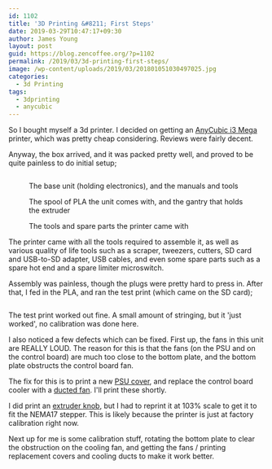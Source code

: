 ```yaml
---
id: 1102
title: '3D Printing &#8211; First Steps'
date: 2019-03-29T10:47:17+09:30
author: James Young
layout: post
guid: https://blog.zencoffee.org/?p=1102
permalink: /2019/03/3d-printing-first-steps/
image: /wp-content/uploads/2019/03/201801051030497025.jpg
categories:
  - 3d Printing
tags:
  - 3dprinting
  - anycubic
---
```

So I bought myself a 3d printer. I decided on getting an [AnyCubic i3 Mega](http://www.anycubic3d.com/products/show/1048.html) printer, which was pretty cheap considering. Reviews were fairly decent.

Anyway, the box arrived, and it was packed pretty well, and proved to be quite painless to do initial setup;<figure class="wp-block-image">

<img src="https://i0.wp.com/blog.zencoffee.org/wp-content/uploads/2019/03/box_base_and_manuals.jpg?fit=840%2C579&ssl=1" alt="" class="wp-image-1105" srcset="https://i0.wp.com/blog.zencoffee.org/wp-content/uploads/2019/03/box_base_and_manuals.jpg?w=2746&ssl=1 2746w, https://i0.wp.com/blog.zencoffee.org/wp-content/uploads/2019/03/box_base_and_manuals.jpg?resize=300%2C207&ssl=1 300w, https://i0.wp.com/blog.zencoffee.org/wp-content/uploads/2019/03/box_base_and_manuals.jpg?resize=768%2C529&ssl=1 768w, https://i0.wp.com/blog.zencoffee.org/wp-content/uploads/2019/03/box_base_and_manuals.jpg?resize=1024%2C706&ssl=1 1024w, https://i0.wp.com/blog.zencoffee.org/wp-content/uploads/2019/03/box_base_and_manuals.jpg?resize=1200%2C827&ssl=1 1200w, https://i0.wp.com/blog.zencoffee.org/wp-content/uploads/2019/03/box_base_and_manuals.jpg?w=1680&ssl=1 1680w, https://i0.wp.com/blog.zencoffee.org/wp-content/uploads/2019/03/box_base_and_manuals.jpg?w=2520&ssl=1 2520w" sizes="(max-width: 709px) 85vw, (max-width: 909px) 67vw, (max-width: 1362px) 62vw, 840px" /> <figcaption>The base unit (holding electronics), and the manuals and tools</figcaption></figure> <figure class="wp-block-image"><img src="https://i2.wp.com/blog.zencoffee.org/wp-content/uploads/2019/03/box_gantry_and_spool.jpg?resize=840%2C665&#038;ssl=1" alt="" class="wp-image-1107" srcset="https://i2.wp.com/blog.zencoffee.org/wp-content/uploads/2019/03/box_gantry_and_spool.jpg?resize=1024%2C811&ssl=1 1024w, https://i2.wp.com/blog.zencoffee.org/wp-content/uploads/2019/03/box_gantry_and_spool.jpg?resize=300%2C238&ssl=1 300w, https://i2.wp.com/blog.zencoffee.org/wp-content/uploads/2019/03/box_gantry_and_spool.jpg?resize=768%2C608&ssl=1 768w, https://i2.wp.com/blog.zencoffee.org/wp-content/uploads/2019/03/box_gantry_and_spool.jpg?resize=1200%2C951&ssl=1 1200w, https://i2.wp.com/blog.zencoffee.org/wp-content/uploads/2019/03/box_gantry_and_spool.jpg?w=1680&ssl=1 1680w" sizes="(max-width: 709px) 85vw, (max-width: 909px) 67vw, (max-width: 1362px) 62vw, 840px" data-recalc-dims="1" /><figcaption>The spool of PLA the unit comes with, and the gantry that holds the extruder</figcaption></figure> <figure class="wp-block-image"><img src="https://i1.wp.com/blog.zencoffee.org/wp-content/uploads/2019/03/extra_parts.jpg?resize=840%2C383&#038;ssl=1" alt="" class="wp-image-1108" srcset="https://i1.wp.com/blog.zencoffee.org/wp-content/uploads/2019/03/extra_parts.jpg?resize=1024%2C467&ssl=1 1024w, https://i1.wp.com/blog.zencoffee.org/wp-content/uploads/2019/03/extra_parts.jpg?resize=300%2C137&ssl=1 300w, https://i1.wp.com/blog.zencoffee.org/wp-content/uploads/2019/03/extra_parts.jpg?resize=768%2C350&ssl=1 768w, https://i1.wp.com/blog.zencoffee.org/wp-content/uploads/2019/03/extra_parts.jpg?resize=1200%2C547&ssl=1 1200w, https://i1.wp.com/blog.zencoffee.org/wp-content/uploads/2019/03/extra_parts.jpg?w=1680&ssl=1 1680w, https://i1.wp.com/blog.zencoffee.org/wp-content/uploads/2019/03/extra_parts.jpg?w=2520&ssl=1 2520w" sizes="(max-width: 709px) 85vw, (max-width: 909px) 67vw, (max-width: 1362px) 62vw, 840px" data-recalc-dims="1" /><figcaption>The tools and spare parts the printer came with  
</figcaption></figure> 

The printer came with all the tools required to assemble it, as well as various quality of life tools such as a scraper, tweezers, cutters, SD card and USB-to-SD adapter, USB cables, and even some spare parts such as a spare hot end and a spare limiter microswitch.

Assembly was painless, though the plugs were pretty hard to press in. After that, I fed in the PLA, and ran the test print (which came on the SD card);<figure class="wp-block-image">

<img src="https://i1.wp.com/blog.zencoffee.org/wp-content/uploads/2019/03/test_print_owls.jpg?resize=840%2C807&#038;ssl=1" alt="" class="wp-image-1111" srcset="https://i1.wp.com/blog.zencoffee.org/wp-content/uploads/2019/03/test_print_owls.jpg?resize=1024%2C984&ssl=1 1024w, https://i1.wp.com/blog.zencoffee.org/wp-content/uploads/2019/03/test_print_owls.jpg?resize=300%2C288&ssl=1 300w, https://i1.wp.com/blog.zencoffee.org/wp-content/uploads/2019/03/test_print_owls.jpg?resize=768%2C738&ssl=1 768w, https://i1.wp.com/blog.zencoffee.org/wp-content/uploads/2019/03/test_print_owls.jpg?w=1160&ssl=1 1160w" sizes="(max-width: 709px) 85vw, (max-width: 909px) 67vw, (max-width: 1362px) 62vw, 840px" data-recalc-dims="1" /> </figure> 

The test print worked out fine. A small amount of stringing, but it 'just worked', no calibration was done here.

I also noticed a few defects which can be fixed. First up, the fans in this unit are REALLY LOUD. The reason for this is that the fans (on the PSU and on the control board) are much too close to the bottom plate, and the bottom plate obstructs the control board fan.

The fix for this is to print a new [PSU cover](https://www.thingiverse.com/thing:3306465), and replace the control board cooler with a [ducted fan](https://www.thingiverse.com/thing:2878826). I'll print these shortly.

I did print an [extruder knob](https://www.myminifactory.com/object/3d-print-manual-filament-feeder-knob-mod-for-cr-10-and-other-bowden-3d-printers-52492), but I had to reprint it at 103% scale to get it to fit the NEMA17 stepper. This is likely because the printer is just at factory calibration right now.

Next up for me is some calibration stuff, rotating the bottom plate to clear the obstruction on the cooling fan, and getting the fans / printing replacement covers and cooling ducts to make it work better.